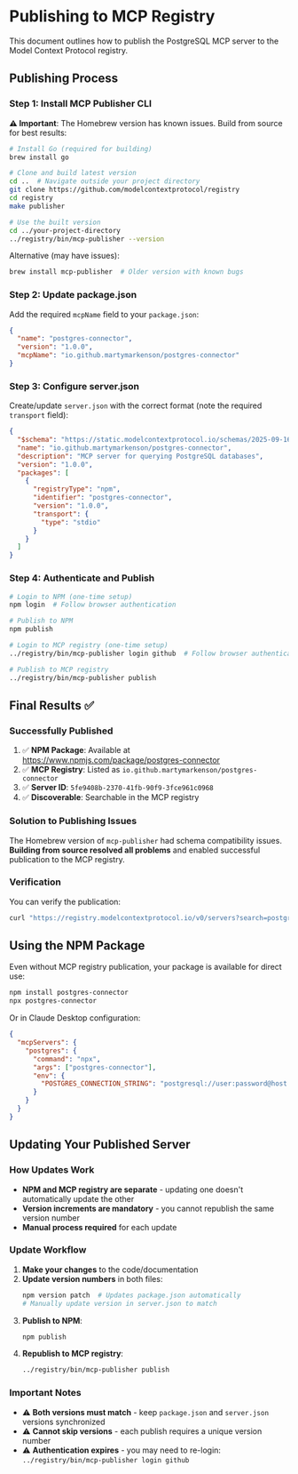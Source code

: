 # Publishing to MCP Registry

This document outlines how to publish the PostgreSQL MCP server to the Model Context Protocol registry.

## Publishing Process

### Step 1: Install MCP Publisher CLI

**⚠️ Important**: The Homebrew version has known issues. Build from source for best results:

```bash
# Install Go (required for building)
brew install go

# Clone and build latest version
cd ..  # Navigate outside your project directory
git clone https://github.com/modelcontextprotocol/registry
cd registry
make publisher

# Use the built version
cd ../your-project-directory
../registry/bin/mcp-publisher --version
```

Alternative (may have issues):
```bash
brew install mcp-publisher  # Older version with known bugs
```

### Step 2: Update package.json
Add the required `mcpName` field to your `package.json`:
```json
{
  "name": "postgres-connector",
  "version": "1.0.0",
  "mcpName": "io.github.martymarkenson/postgres-connector"
}
```

### Step 3: Configure server.json
Create/update `server.json` with the correct format (note the required `transport` field):
```json
{
  "$schema": "https://static.modelcontextprotocol.io/schemas/2025-09-16/server.schema.json",
  "name": "io.github.martymarkenson/postgres-connector",
  "description": "MCP server for querying PostgreSQL databases",
  "version": "1.0.0",
  "packages": [
    {
      "registryType": "npm",
      "identifier": "postgres-connector",
      "version": "1.0.0",
      "transport": {
        "type": "stdio"
      }
    }
  ]
}
```

### Step 4: Authenticate and Publish
```bash
# Login to NPM (one-time setup)
npm login  # Follow browser authentication

# Publish to NPM
npm publish

# Login to MCP registry (one-time setup)
../registry/bin/mcp-publisher login github  # Follow browser authentication

# Publish to MCP registry
../registry/bin/mcp-publisher publish
```

## Final Results ✅

### Successfully Published
1. ✅ **NPM Package**: Available at https://www.npmjs.com/package/postgres-connector
2. ✅ **MCP Registry**: Listed as `io.github.martymarkenson/postgres-connector`
3. ✅ **Server ID**: `5fe9408b-2370-41fb-90f9-3fce961c0968`
4. ✅ **Discoverable**: Searchable in the MCP registry

### Solution to Publishing Issues
The Homebrew version of `mcp-publisher` had schema compatibility issues. **Building from source resolved all problems** and enabled successful publication to the MCP registry.

### Verification
You can verify the publication:
```bash
curl "https://registry.modelcontextprotocol.io/v0/servers?search=postgres-connector"
```

## Using the NPM Package

Even without MCP registry publication, your package is available for direct use:

```bash
npm install postgres-connector
npx postgres-connector
```

Or in Claude Desktop configuration:
```json
{
  "mcpServers": {
    "postgres": {
      "command": "npx",
      "args": ["postgres-connector"],
      "env": {
        "POSTGRES_CONNECTION_STRING": "postgresql://user:password@host:port/database"
      }
    }
  }
}
```

## Updating Your Published Server

### How Updates Work
- **NPM and MCP registry are separate** - updating one doesn't automatically update the other
- **Version increments are mandatory** - you cannot republish the same version number
- **Manual process required** for each update

### Update Workflow
1. **Make your changes** to the code/documentation
2. **Update version numbers** in both files:
   ```bash
   npm version patch  # Updates package.json automatically
   # Manually update version in server.json to match
   ```
3. **Publish to NPM**:
   ```bash
   npm publish
   ```
4. **Republish to MCP registry**:
   ```bash
   ../registry/bin/mcp-publisher publish
   ```

### Important Notes
- ⚠️ **Both versions must match** - keep `package.json` and `server.json` versions synchronized
- ⚠️ **Cannot skip versions** - each publish requires a unique version number
- ⚠️ **Authentication expires** - you may need to re-login: `../registry/bin/mcp-publisher login github`